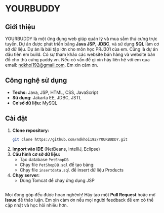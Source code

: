 # YOURBUDDY

## Giới thiệu
YOURBUDDY là một ứng dụng web giúp quản lý và mua sắm thú cưng trực tuyến. Dự án được phát triển bằng **Java JSP**, **JDBC**, và sử dụng **SQL** làm cơ sở dữ liệu.
Dự án là bài tập lớn cho môn học PRJ301 của em. Cũng là dự án đầu tiên em build. 
Có sự tham khảo các website bán hàng và website bán đồ cho thú cưng paddy.vn. Nếu có vấn đề gì xin hãy liên hệ với em qua email: ndkhoi192@gmail.com.
Em xin cảm ơn.

## Công nghệ sử dụng
- **Techs:** Java, JSP, HTML, CSS, JavaScript
- **Sử dụng:** Jakarta EE, JDBC, JSTL
- **Cơ sở dữ liệu:** MySQL

## Cài đặt
1. **Clone repository:**
   ```sh
   git clone https://github.com/ndkhoi192/YOURBUDDY.git
   ```
2. **Import vào IDE** (NetBeans, IntelliJ, Eclipse)
3. **Cấu hình cơ sở dữ liệu:**
   - Tạo database `PetShopDB`
   - Chạy file `PetShopDB.sql` để tạo bảng
   - Chạy file `insertdata.sql` để insert dữ liệu Products
4. **Chạy server:**
   - Dùng Tomcat để chạy ứng dụng JSP

## 
Mọi đóng góp đều được hoan nghênh! Hãy tạo một **Pull Request** hoặc mở **Issue** để thảo luận. Em xin cảm ơn nếu mọi người feedback để em có thể cập nhật và học hỏi nhiều hơn. 
